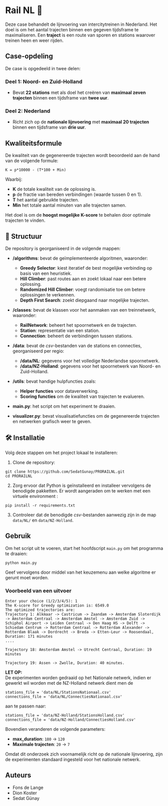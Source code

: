 # **Rail NL 🚆**
Deze case behandelt de lijnvoering van intercitytreinen in Nederland. Het doel is om het aantal trajecten binnen een gegeven tijdsframe te maximaliseren. Een **traject** is een route van sporen en stations waarover treinen heen en weer rijden.

## **Case-opdeling**
De case is opgedeeld in twee delen:

### **Deel 1: Noord- en Zuid-Holland**
- Bevat **22 stations** met als doel het creëren van **maximaal zeven trajecten** binnen een tijdsframe van **twee uur**.

### **Deel 2: Nederland**
- Richt zich op de **nationale lijnvoering** met **maximaal 20 trajecten** binnen een tijdsframe van **drie uur**.

## **Kwaliteitsformule**
De kwaliteit van de gegenereerde trajecten wordt beoordeeld aan de hand van de volgende formule:

```
K = p*10000 - (T*100 + Min)
```
Waarbij:
- **K** de totale kwaliteit van de oplossing is.  
- **p** de fractie van bereden verbindingen (waarde tussen 0 en 1).  
- **T** het aantal gebruikte trajecten.  
- **Min** het totale aantal minuten van alle trajecten samen.  

Het doel is om de **hoogst mogelijke K-score** te behalen door optimale trajecten te vinden.

## **📂 Structuur**
De repository is georganiseerd in de volgende mappen:

- **/algorithms**: bevat de geïmplementeerde algoritmen, waaronder:
  - **Greedy Selector**: kiest iteratief de best mogelijke verbinding op basis van een heuristiek.
  - **Hill Climber**: past routes aan en zoekt lokaal naar een betere oplossing.
  - **Randomized Hill Climber**: voegt randomisatie toe om betere oplossingen te verkennen.
  - **Depth First Search**: zoekt diepgaand naar mogelijke trajecten.

- **/classes**: bevat de klassen voor het aanmaken van een treinnetwerk, waaronder:
  - **RailNetwork**: beheert het spoornetwerk en de trajecten.
  - **Station**: representatie van een station.
  - **Connection**: beheert de verbindingen tussen stations.

- **/data**: bevat de *csv*-bestanden van de stations en connecties, georganiseerd per regio:
  - **/data/NL**: gegevens voor het volledige Nederlandse spoornetwerk.
  - **/data/NZ-Holland**: gegevens voor het spoornetwerk van Noord- en Zuid-Holland.

- **/utils**: bevat handige hulpfuncties zoals:
  - **Helper functies** voor dataverwerking.
  - **Scoring functies** om de kwaliteit van trajecten te evalueren.

- **main.py**: het script om het experiment te draaien.

- **visualizer.py**: bevat visualisatiefuncties om de gegenereerde trajecten en netwerken grafisch weer te geven.


## **🛠 Installatie**
Volg deze stappen om het project lokaal te installeren:

1. Clone de repository:
```
git clone https://github.com/SedatGunay/PRORAILNL.git
cd PRORAILNL
```
2. Zorg ervoor dat Python is geïnstalleerd en installeer vervolgens de benodigde pakketten. Er wordt aangeraden om te werken met een virtuele environment 
:
```
pip install -r requirements.txt
```
3. Controleer dat de benodigde *csv*-bestanden aanwezig zijn in de map `data/NL/` en `data/NZ-Holland`.


## **Gebruik**

Om het script uit te voeren, start het hoofdscript `main.py` om het programma te draaien:

```
python main.py
```
Geef vervolgens door middel van het keuzemenu aan welke algoritme er gerunt moet worden.

### **Voorbeeld van een uitvoer**
```
Enter your choice (1/2/3/4/5): 1
The K-score for Greedy optimization is: 6549.0
The optimized trajectories are:
Trajectory 1: Alkmaar -> Castricum -> Zaandam -> Amsterdam Sloterdijk -> Amsterdam Centraal -> Amsterdam Amstel -> Amsterdam Zuid -> Schiphol Airport -> Leiden Centraal -> Den Haag HS -> Delft -> Schiedam Centrum -> Rotterdam Centraal -> Rotterdam Alexander -> Rotterdam Blaak -> Dordrecht -> Breda -> Etten-Leur -> Roosendaal, Duration: 171 minutes
....

Trajectory 18: Amsterdam Amstel -> Utrecht Centraal, Duration: 19 minutes

Trajectory 19: Assen -> Zwolle, Duration: 40 minutes.
```
**LET OP:**  
De experimenten worden gedraaid op het Nationale netwerk, indien er gewerkt wil worden met de NZ-Holland netwerk dient men de 
```
stations_file = 'data/NL/StationsNationaal.csv'
connections_file = 'data/NL/ConnectiesNationaal.csv'
```
aan te passen naar:
```
stations_file = 'data/NZ-Holland/StationsHolland.csv'
connections_file = 'data/NZ-Holland/ConnectiesHolland.csv'
```

Bovendien veranderen de volgende parameters:

- **max_duration**: `180` → `120`
- **Maximale trajecten**: `20` → `7`

Omdat dit onderzoek zich voornamelijk richt op de nationale lijnvoering, zijn de experimenten standaard ingesteld voor het nationale netwerk.
## **Auteurs**
- Fons de Lange
- Dion Koster
- Sedat Günay

